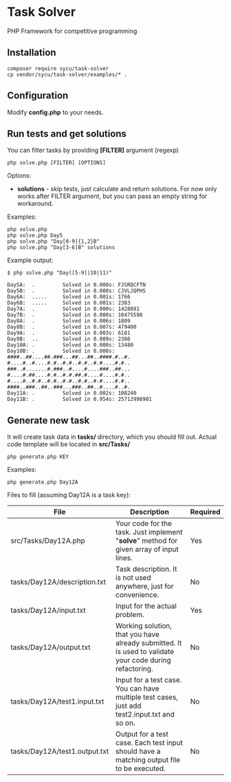 # Task Solver
PHP Framework for competitive programming

## Installation
```shell
composer require sycu/task-solver
cp vendor/sycu/task-solver/examples/* .
```

## Configuration
Modify **config.php** to your needs.

## Run tests and get solutions
You can filter tasks by providing **[FILTER]** argument (regexp)
```shell
php solve.php [FILTER] [OPTIONS]
```

Options:
- **solutions** - skip tests, just calculate and return solutions. For now only works after FILTER argument, but you can pass an empty string for workaround.

Examples:
```shell
php solve.php
php solve.php Day5
php solve.php "Day[0-9]{1,2}B"
php solve.php "Day[3-6]B" solutions
```

Example output:
```
$ php solve.php "Day([5-9]|10|11)"

Day5A:	.         Solved in 0.000s: FJSRQCFTN
Day5B:	.         Solved in 0.000s: CJVLJQPHS
Day6A:	.....     Solved in 0.001s: 1766
Day6B:	.....     Solved in 0.001s: 2383
Day7A:	.         Solved in 0.000s: 1428881
Day7B:	.         Solved in 0.000s: 10475598
Day8A:	.         Solved in 0.006s: 1809
Day8B:	.         Solved in 0.007s: 479400
Day9A:	.         Solved in 0.003s: 6181
Day9B:	..        Solved in 0.009s: 2386
Day10A:	.         Solved in 0.000s: 13480
Day10B:	.         Solved in 0.000s:
####..##....##.###...##...##..####.#..#.
#....#..#....#.#..#.#..#.#..#.#....#.#..
###..#.......#.###..#....#....###..##...
#....#.##....#.#..#.#.##.#....#....#.#..
#....#..#.#..#.#..#.#..#.#..#.#....#.#..
####..###..##..###...###..##..#....#..#.
Day11A:	.         Solved in 0.002s: 108240
Day11B:	.         Solved in 0.954s: 25712998901
```

## Generate new task
It will create task data in **tasks/** directory, which you should fill out. Actual code template will be located in **src/Tasks/**


```shell
php generate.php KEY
```

Examples:
```shell
php generate.php Day12A
```

Files to fill (assuming Day12A is a task key):

| File                          | Description                                                                                             | Required |
|-------------------------------|---------------------------------------------------------------------------------------------------------|----------|
| src/Tasks/Day12A.php          | Your code for the task. Just implement "**solve**" method for given array of input lines.               | Yes      |
| tasks/Day12A/description.txt  | Task description. It is not used anywhere, just for convenience.                                        | No       |
| tasks/Day12A/input.txt        | Input for the actual problem.                                                                           | Yes      |
| tasks/Day12A/output.txt       | Working solution, that you have already submitted. It is used to validate your code during refactoring. | No       |
| tasks/Day12A/test1.input.txt  | Input for a test case. You can have multiple test cases, just add test2.input.txt and so on.            | No       |
| tasks/Day12A/test1.output.txt | Output for a test case. Each test input should have a matching output file to be executed.              | No       |
